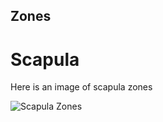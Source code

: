 ## Zones

# Scapula

Here is an image of scapula zones

![Scapula Zones](/cora-docs/docs/images/zones/scapula.png)
